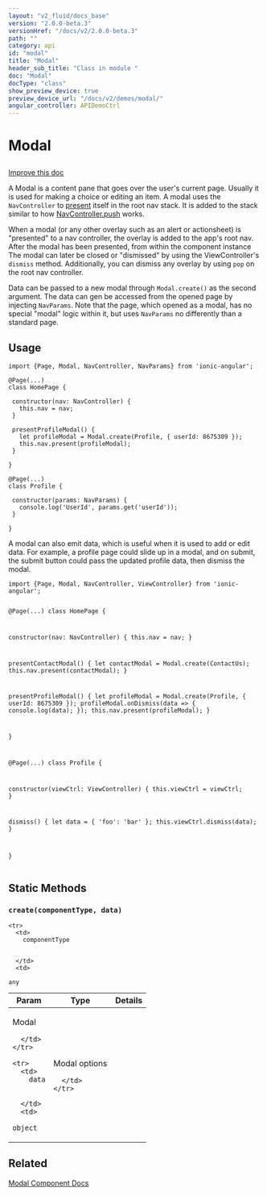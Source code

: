 ```yaml
---
layout: "v2_fluid/docs_base"
version: "2.0.0-beta.3"
versionHref: "/docs/v2/2.0.0-beta.3"
path: ""
category: api
id: "modal"
title: "Modal"
header_sub_title: "Class in module "
doc: "Modal"
docType: "class"
show_preview_device: true
preview_device_url: "/docs/v2/demos/modal/"
angular_controller: APIDemoCtrl 
---
```










<h1 class="api-title">


Modal






</h1>

<a class="improve-v2-docs" href='http://github.com/driftyco/ionic/edit/2.0/ionic/components/modal/modal.ts#L2'>
Improve this doc
</a>






<p>A Modal is a content pane that goes over the user&#39;s current page.
Usually it is used for making a choice or editing an item. A modal uses the
<code>NavController</code> to
<a href='/docs/v2/api/components/nav/NavController/#present'>present</a>
itself in the root nav stack. It is added to the stack similar to how
<a href='/docs/v2/api/components/nav/NavController/#push'>NavController.push</a>
works.</p>
<p>When a modal (or any other overlay such as an alert or actionsheet) is
&quot;presented&quot; to a nav controller, the overlay is added to the app&#39;s root nav.
After the modal has been presented, from within the component instance The
modal can later be closed or &quot;dismissed&quot; by using the ViewController&#39;s
<code>dismiss</code> method. Additionally, you can dismiss any overlay by using <code>pop</code>
on the root nav controller.</p>
<p>Data can be passed to a new modal through <code>Modal.create()</code> as the second
argument. The data can gen be accessed from the opened page by injecting
<code>NavParams</code>. Note that the page, which opened as a modal, has no special
&quot;modal&quot; logic within it, but uses <code>NavParams</code> no differently than a
standard page.</p>

<!-- @usage tag -->

<h2>Usage</h2>

<pre><code class="lang-ts">import {Page, Modal, NavController, NavParams} from &#39;ionic-angular&#39;;

@Page(...)
class HomePage {

 constructor(nav: NavController) {
   this.nav = nav;
 }

 presentProfileModal() {
   let profileModal = Modal.create(Profile, { userId: 8675309 });
   this.nav.present(profileModal);
 }

}

@Page(...)
class Profile {

 constructor(params: NavParams) {
   console.log(&#39;UserId&#39;, params.get(&#39;userId&#39;));
 }

}
</code></pre>
<p>A modal can also emit data, which is useful when it is used to add or edit
data. For example, a profile page could slide up in a modal, and on submit,
the submit button could pass the updated profile data, then dismiss the
modal.</p>
<pre><code class="lang-ts">import {Page, Modal, NavController, ViewController} from &#39;ionic-angular&#39;;

@Page(...)
class HomePage {

 constructor(nav: NavController) {
   this.nav = nav;
 }

 presentContactModal() {
   let contactModal = Modal.create(ContactUs);
   this.nav.present(contactModal);
 }

 presentProfileModal() {
   let profileModal = Modal.create(Profile, { userId: 8675309 });
   profileModal.onDismiss(data =&gt; {
     console.log(data);
   });
   this.nav.present(profileModal);
 }

}

@Page(...)
class Profile {

 constructor(viewCtrl: ViewController) {
   this.viewCtrl = viewCtrl;
 }

 dismiss() {
   let data = { &#39;foo&#39;: &#39;bar&#39; };
   this.viewCtrl.dismiss(data);
 }

}
</code></pre>




<!-- @property tags -->
<h2>Static Methods</h2>
<div id="create"></div>
<h3><code>create(componentType,&nbsp;data)</code>
  
</h3>




<table class="table param-table" style="margin:0;">
  <thead>
    <tr>
      <th>Param</th>
      <th>Type</th>
      <th>Details</th>
    </tr>
  </thead>
  <tbody>
    
    <tr>
      <td>
        componentType
        
        
      </td>
      <td>
        
  <code>any</code>
      </td>
      <td>
        <p>Modal</p>

        
      </td>
    </tr>
    
    <tr>
      <td>
        data
        
        
      </td>
      <td>
        
  <code>object</code>
      </td>
      <td>
        <p>Modal options</p>

        
      </td>
    </tr>
    
  </tbody>
</table>









<!-- instance methods on the class --><!-- related link -->

<h2>Related</h2>

<a href='/docs/v2/components#modals'>Modal Component Docs</a><!-- end content block -->


<!-- end body block -->

